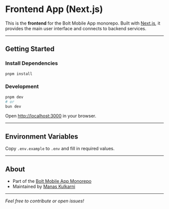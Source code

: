 # Frontend App (Next.js)

This is the **frontend** for the Bolt Mobile App monorepo.
Built with [Next.js](https://nextjs.org/), it provides the main user interface and connects to backend services.

---

## Getting Started

### Install Dependencies

```bash
pnpm install
```

### Development

```bash
pnpm dev
# or
bun dev
```

Open [http://localhost:3000](http://localhost:3000) in your browser.

---

## Environment Variables

Copy `.env.example` to `.env` and fill in required values.

---

## About

- Part of the [Bolt Mobile App Monorepo](https://github.com/mdkulkarni2005/bolt-mobile-app)
- Maintained by [Manas Kulkarni](https://github.com/mdkulkarni2005)

---

*Feel free to contribute or open issues!*
